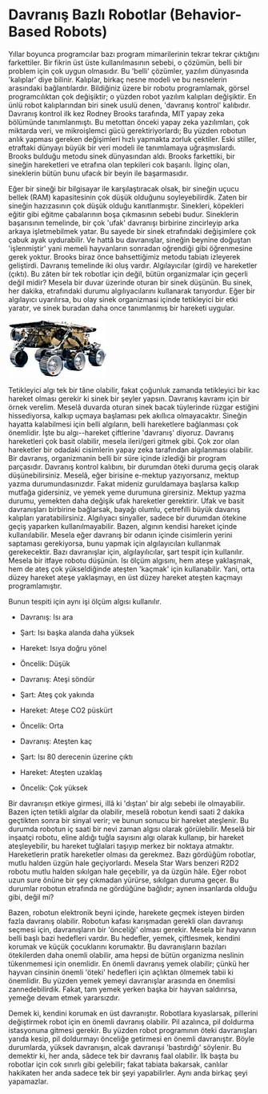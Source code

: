 # Davranış Bazlı Robotlar (Behavior-Based Robots)

Yıllar boyunca programcılar bazı program mimarilerinin tekrar tekrar
çıktığını farkettiler. Bir fikrin üst üste kullanılmasının sebebi, o
çözümün, belli bir problem için çok uygun olmasıdır. Bu 'belli'
çözümler, yazılım dünyasında 'kalıplar' diye bilinir. Kalıplar, birkaç
nesne modeli ve bu nesnelerin arasındaki bağlantılardır. Bildiğiniz
üzere bir robotu programlamak, görsel programcılıktan çok değişiktir;
o yüzden robot yazılım kalıpları değişiktir. En ünlü robot
kalıplarından biri sinek usulü denen, 'davranış kontrol' kalıbıdır.
Davranış kontrol ilk kez Rodney Brooks tarafında, MIT yapay zeka
bölümünde tanımlanmıştı. Bu metottan önceki yapay zeka yazılımları,
çok miktarda veri, ve mikroişlemci gücü gerektiriyorlardı; Bu yüzden
robotun anlık yapması gereken değişimleri hızlı yapmakta zorluk
çektiler. Eski stiller, etraftaki dünyayı büyük bir veri modeli ile
tanımlamaya uğraşmıslardı. Brooks bulduğu metodu sinek dünyasından
aldı. Brooks farkettiki, bir sineğin hareketleri ve etrafına olan
tepkileri cok başarılı. İlginç olan, sineklerin bütün bunu ufacık bir
beyin ile başarmasıdır.

Eğer bir sineği bir bilgisayar ile karşılaştıracak olsak, bir sineğin
uçucu bellek (RAM) kapasitesinin çok düşük olduğunu soyleyebilirdik.
Zaten bir sineğin hazızasının çok düşük olduğu
kanıtlanmıştır. Sinekleri, köpekleri eğitir gibi eğitme çabalarının
boşa çıkmasının sebebi budur. Sineklerin başarısının temelinde, bir
çok 'ufak' davranışı birbirine zincirleyip arka arkaya işletmebilmek
yatar. Bu sayede bir sinek etrafındaki değişimlere çok çabuk ayak
uydurabilir. Ve hattâ bu davranışlar, sineğin beynine doğuştan
'işlenmiştir' yani memeli hayvanların sonradan oğrendiği gibi
öğrenmesine gerek yoktur. Brooks biraz önce bahsettiğimiz metodu
tabiatı izleyerek geliştirdi.  Davranış temelinde iki oluş
vardır. Algılayıcılar (girdi) ve hareketler (çıktı). Bu zâten bir tek
robotlar için değil, bütün organizmalar için geçerli değil midir?
Mesela bir duvar üzerinde oturan bir sinek düşünün. Bu sinek, her
dakika, etrafındaki durumu algılıyacılarını kullanarak
tarıyordur. Eğer bir algılayıcı uyarılırsa, bu olay sinek organizmasi
içinde tetikleyici bir etki yaratır, ve sinek buradan daha once
tanımlanmış bir hareketi uygular.

![](robot1.jpg)

Tetikleyici algı tek bir tâne olabilir, fakat çoğunluk zamanda
tetikleyici bir kac hareket olması gerekir ki sinek bir şeyler yapsın.
Davranış kavramı için bir örnek verelim. Meselâ duvarda oturan sinek
bacak tüylerinde rüzgar estiğini hissediyorsa, kalkıp uçmaya başlaması
pek akıllıca olmayacaktır. Sineğin hayatta kalabilmesi için belli
algıların, belli hareketlere bağlanması çok önemlidir. İşte bu
algı--hareket çiftlerine 'davranış' diyoruz.  Davranış hareketleri çok
basit olabilir, mesela ileri/geri gitmek gibi. Çok zor olan hareketler
bir odadaki cisimlerin yapay zeka tarafından algılanması olabilir. Bir
davranış, organizmanin belli bir süre içinde izlediği bir program
parçasıdır. Davranış kontrol kalıbını, bir durumdan öteki duruma geçiş
olarak düşünebilirsiniz. Meselâ, eğer birisine e-mektup yazıyorsanız,
mektup yazma durumundasınızdır. Fakat mideniz guruldamaya başlarsa
kalkıp mutfağa gidersiniz, ve yemek yeme durumuna girersiniz. Mektup
yazma durumu, yemekten daha değişik ufak hareketler gerektirir. Ufak
ve basit davranışları birbirine bağlarsak, bayağı olumlu, çetrefılli
büyük davanış kalıpları yaratabilirsiniz.  Algılıyacı sinyaller,
sadece bir durumdan ötekine geçiş yaparken kullanılmayabilir. Bazen,
algının kendisi hareket içinde kullanılabilir. Mesela eğer davranış
bir odanın içinde cisimlerin yerini saptaması gerekiyorsa, bunu yapmak
için algılayıcıları kullanmak gerekecektir. Bazı davranışlar için,
algılayılıcılar, şart tespit için kullanılır. Mesela bir itfaye robotu
düşünün. Isı ölçüm algısını, hem ateşe yaklaşmak, hem de ateş çok
yükseldiğinde ateşten 'kaçmak' için kullanabilir. Yani, orta düzey
hareket ateşe yaklaşmayı, en üst düzey hareket ateşten kaçmayı
programlamıştır.

Bunun tespiti için aynı işi ölçüm algısı kullanılır.

* Davranış: Isı ara

* Şart: Isı başka alanda daha yüksek

* Hareket: Isıya doğru yönel

* Öncelik: Düşük

* Davranış: Ateşi söndür

* Şart: Ateş çok yakında

* Hareket: Ateşe CO2 püskürt

* Öncelik: Orta

* Davranış: Ateşten kaç

* Şart: Isı 80 derecenin üzerine çıktı

* Hareket: Ateşten uzaklaş

* Öncelik: Çok yüksek

Bir davranışın etkiye girmesi, illâ ki 'dıştan' bir algı sebebi ile
olmayabilir. Bazen içten tetikli algılar da olabilir, meselâ robotun
kendi saati 2 dakika geçtikten sonra bir sinyal verir; ve bunun sonucu
bir hareket ateşlenir. Bu durumda robotun iç saati bir nevi zaman
algısı olarak görülebilir. Meselâ bir inşaatçi robotu, eline aldığı
tuğla sayısını algı olarak kullanıp, bir hareket ateşleyebilir, bu
hareket tuğlalari taşıyıp merkez bir noktaya atmaktır.  Hareketlerin
pratik hareketler olması da gerekmez. Bazı gördüğüm robotlar, mutlu
halden üzgün hale geçiyorlardı. Mesela Star Wars benzeri R2D2 robotu
mutlu halden sıkılgan hale geçebilir, ya da üzgün hâle. Eğer robot
uzun sure önüne bir şey çıkmadan yürürse, sıkılgan duruma geçer. Bu
durumlar robotun etrafında ne gördüğüne bağlıdır; aynen insanlarda
olduğu gibi, değil mi?

Bazen, robotun elektronik beyni içinde, harekete geçmek isteyen birden
fazla davranış olabilir. Robotun kafası karışmadan gerekli olan
davranışı seçmesi için, davranışların bir 'önceliği' olması gerekir.
Mesela bir hayvanın belli başlı bazi hedefleri vardır. Bu hedefler,
yemek, çiftlesmek, kendini korumak ve küçük çocuklarını korumaktır. Bu
davranışların bazıları ötekilerden daha onemli olabilir, ama hepsi de
bütün organizma neslinin tükenmemesi için onemlidir. En önemli
davranış yemek olabilir; çünkü her hayvan cinsinin önemli 'öteki'
hedefleri için açlıktan ölmemek tabii ki önemlidir. Bu yüzden yemek
yemeyi davranışlar arasında en önemlisi zannedebilirdik. Fakat, tam
yemek yerken başka bir hayvan saldırırsa, yemeğe devam etmek
yararsızdır.

Demek ki, kendini korumak en üst davranıştır. Robotlara kıyaslarsak,
pillerini değiştirmek robot için en önemli davranış olabilir. Pil
azalınca, pil doldurma istasyonuna gitmesi gerekir. Bu yüzden robot
programının öteki davranışları yarıda kesip, pil doldurmayı önceliğe
getirmesi en önemli davranıştır. Böyle durumlarda, yüksek davranışın,
alcak davranışıi 'bastırdığı' söylenir.  Bu demektir ki, her anda,
sâdece tek bir davranış faal olabilir. İlk başta bu robotlar için cok
sınırlı gibi gelebilir; fakat tabiata bakarsak, canlılar hakikaten her
anda sadece tek bir şeyi yapabilirler. Aynı anda birkaç şeyi
yapamazlar.


